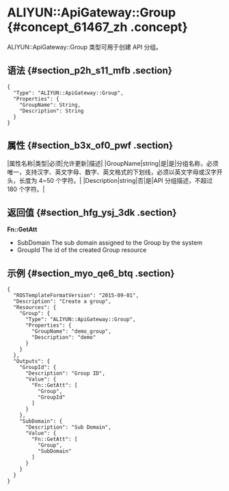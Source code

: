 # ALIYUN::ApiGateway::Group {#concept_61467_zh .concept}

ALIYUN::ApiGateway::Group 类型可用于创建 API 分组。

## 语法 {#section_p2h_s11_mfb .section}

``` {#codeblock_efu_1eq_p6u .language-json}
{
  "Type": "ALIYUN::ApiGateway::Group",
  "Properties": {
    "GroupName": String,
    "Description": String
  }
}
```

## 属性 {#section_b3x_of0_pwf .section}

|属性名称|类型|必须|允许更新|描述|
|GroupName|string|是|是|分组名称，必须唯一，支持汉字、英文字母、数字、英文格式的下划线，必须以英文字母或汉字开头，长度为 4~50 个字符。|
|Description|string|否|是|API 分组描述，不超过 180 个字符。|

## 返回值 {#section_hfg_ysj_3dk .section}

**Fn::GetAtt**

-   SubDomain The sub domain assigned to the Group by the system
-   GroupId The id of the created Group resource

## 示例 {#section_myo_qe6_btq .section}

``` {#codeblock_efu_1eq_p6u .language-json}
{
  "ROSTemplateFormatVersion": "2015-09-01",
  "Description": "Create a group",
  "Resources": {
    "Group": { 
      "Type": "ALIYUN::ApiGateway::Group", 
      "Properties": { 
        "GroupName": "demo_group",
        "Description": "demo"
      }
    }
  },
  "Outputs": {
    "GroupId": {
      "Description": "Group ID",
      "Value": {
        "Fn::GetAtt": [
          "Group",
          "GroupId"
        ]
      }
    },
    "SubDomain": {
      "Description": "Sub Domain",
      "Value": {
        "Fn::GetAtt": [
          "Group",
          "SubDomain"
        ]
      }
    }
  }
}
```


